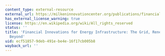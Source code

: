 ```yaml
---
content_type: external-resource
external_url: https://milkeninnovationcenter.org/publications/financial-innovations-for-infrastructure-finance-the-grid-renewables-and-beyond/
has_external_license_warning: true
license: https://en.wikipedia.org/wiki/All_rights_reserved
status: ''
title: 'Financial Innovations for Energy Infrastructure: The Grid, Renewables and
  Beyond'
uid: ecf51857-9deb-491e-be4e-16f17cb005b8
wayback_url: ''
---
```

